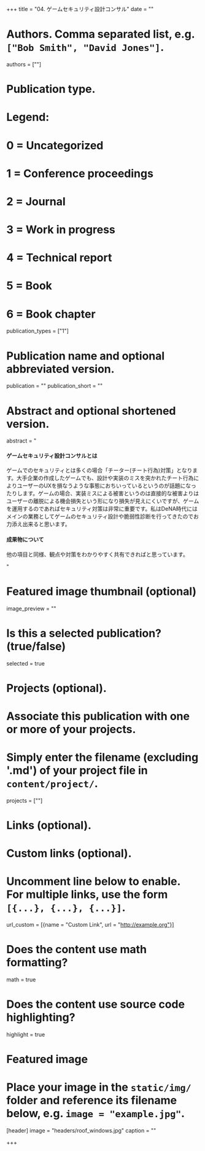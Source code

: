 +++
title = "04. ゲームセキュリティ設計コンサル"
date = ""

# Authors. Comma separated list, e.g. `["Bob Smith", "David Jones"]`.
authors = [""]

# Publication type.
# Legend:
# 0 = Uncategorized
# 1 = Conference proceedings
# 2 = Journal
# 3 = Work in progress
# 4 = Technical report
# 5 = Book
# 6 = Book chapter
publication_types = ["1"]

# Publication name and optional abbreviated version.
publication = ""
publication_short = ""

# Abstract and optional shortened version.
abstract = "<h4>ゲームセキュリティ設計コンサルとは</h4><p>ゲームでのセキュリティとは多くの場合「チーター(チート行為)対策」となります。大手企業の作成したゲームでも、設計や実装のミスを突かれたチート行為によりユーザーのUXを損なうような事態におちいっているというのが話題になったりします。ゲームの場合、実装ミスによる被害というのは直接的な被害よりはユーザーの離脱による機会損失という形になり損失が見えにくいですが、ゲームを運用するのであればセキュリティ対策は非常に重要です。私はDeNA時代にはメインの業務としてゲームのセキュリティ設計や脆弱性診断を行ってきたのでお力添え出来ると思います。</p><h4>成果物について</h4><p>他の項目と同様、観点や対策をわかりやすく共有できればと思っています。</p>"

# Featured image thumbnail (optional)
image_preview = ""

# Is this a selected publication? (true/false)
selected = true

# Projects (optional).
#   Associate this publication with one or more of your projects.
#   Simply enter the filename (excluding '.md') of your project file in `content/project/`.
projects = [""]

# Links (optional).


# Custom links (optional).
#   Uncomment line below to enable. For multiple links, use the form `[{...}, {...}, {...}]`.
url_custom = [{name = "Custom Link", url = "http://example.org"}]

# Does the content use math formatting?
math = true

# Does the content use source code highlighting?
highlight = true

# Featured image
# Place your image in the `static/img/` folder and reference its filename below, e.g. `image = "example.jpg"`.
[header]
image = "headers/roof_windows.jpg"
caption = ""

+++
